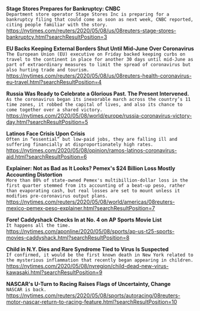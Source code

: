 **Stage Stores Prepares for Bankruptcy: CNBC**\
`Department store operator Stage Stores Inc is preparing for a bankruptcy filing that could come as soon as next week, CNBC reported, citing people familiar with the story.`\
https://nytimes.com/reuters/2020/05/08/us/08reuters-stage-stores-bankruptcy.html?searchResultPosition=3

**EU Backs Keeping External Borders Shut Until Mid-June Over Coronavirus**\
`The European Union (EU) executive on Friday backed keeping curbs on travel to the continent in place for another 30 days until mid-June as part of extraordinary measures to limit the spread of coronavirus but also hurting trade and tourism.`\
https://nytimes.com/reuters/2020/05/08/us/08reuters-health-coronavirus-eu-travel.html?searchResultPosition=4

**Russia Was Ready to Celebrate a Glorious Past. The Present Intervened.**\
`As the coronavirus began its inexorable march across the country’s 11 time zones, it robbed the capital of lives, and also its chance to come together over a shared victory.`\
https://nytimes.com/2020/05/08/world/europe/russia-coronavirus-victory-day.html?searchResultPosition=5

**Latinos Face Crisis Upon Crisis**\
`Often in “essential” but low-paid jobs, they are falling ill and suffering financially at disproportionately high rates.`\
https://nytimes.com/2020/05/08/opinion/ramos-latinos-coronavirus-aid.html?searchResultPosition=6

**Explainer: Not as Bad as It Looks? Pemex's $24 Billion Loss Mostly Accounting Distortion**\
`More than 80% of state-owned Pemex's multibillion-dollar loss in the first quarter stemmed from its accounting of a beat-up peso, rather than evaporating cash, but real losses are set to mount unless it modifies pre-coronavirus output plans.`\
https://nytimes.com/reuters/2020/05/08/world/americas/08reuters-mexico-pemex-peso-explainer.html?searchResultPosition=7

**Fore! Caddyshack Checks In at No. 4 on AP Sports Movie List**\
`It happens all the time.`\
https://nytimes.com/aponline/2020/05/08/sports/ap-us-t25-sports-movies-caddyshack.html?searchResultPosition=8

**Child in N.Y. Dies and Rare Syndrome Tied to Virus Is Suspected**\
`If confirmed, it would be the first known death in New York related to the mysterious inflammation that recently began appearing in children.`\
https://nytimes.com/2020/05/08/nyregion/child-dead-new-virus-kawasaki.html?searchResultPosition=9

**NASCAR's U-Turn to Racing Raises Flags of Uncertainty, Change**\
`NASCAR is back.`\
https://nytimes.com/reuters/2020/05/08/sports/autoracing/08reuters-motor-nascar-return-to-racing-feature.html?searchResultPosition=10

